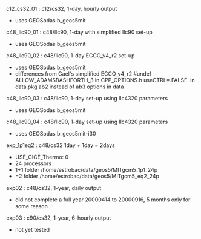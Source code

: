 c12_cs32_01 : c12/cs32, 1-day, hourly output
 - uses GEOSodas b_geos5mit

c48_llc90_01 : c48/llc90, 1-day with simplified llc90 set-up
 - uses GEOSodas b_geos5mit

c48_llc90_02 : c48/llc90, 1-day ECCO_v4_r2 set-up
 - uses GEOSodas b_geos5mit
 - differences from Gael's simplified ECCO_v4_r2
   #undef ALLOW_ADAMSBASHFORTH_3 in CPP_OPTIONS.h
   useCTRL=.FALSE. in data.pkg
   ab2 instead of ab3 options in data

c48_llc90_03 : c48/llc90, 1-day set-up using llc4320 parameters
 - uses GEOSodas b_geos5mit

c48_llc90_04 : c48/llc90, 1-day set-up using llc4320 parameters
 - uses GEOSodas b_geos5mit-i30

exp_1p1eq2 : c48/cs32 1day + 1day = 2days 
 - USE_CICE_Thermo: 0
 - 24 processors
 - 1+1 folder /home/estrobac/data/geos5/MITgcm5_1p1_24p
 - =2  folder /home/estrobac/data/geos5/MITgcm5_eq2_24p

exp02 : c48/cs32, 1-year, daily output
 - did not complete a full year
   20000414 to 20000916, 5 months only for some reason

exp03 : c90/cs32, 1-year, 6-hourly output
 - not yet tested
